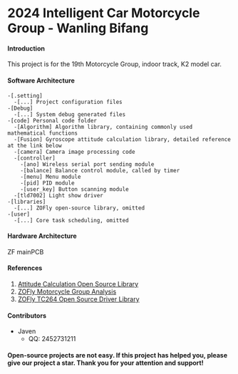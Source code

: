 # 2024 Intelligent Car Motorcycle Group - Wanling Bifang

#### Introduction

This project is for the 19th Motorcycle Group, indoor track, K2 model car.

#### Software Architecture

```
-[.setting]
  -[...] Project configuration files
-[Debug] 
  -[...] System debug generated files
-[code] Personal code folder
  -[Algorithm] Algorithm library, containing commonly used mathematical functions
  -[Fusion] Gyroscope attitude calculation library, detailed reference at the link below
  -[camera] Camera image processing code
  -[controller] 
    -[ano] Wireless serial port sending module
    -[balance] Balance control module, called by timer
    -[menu] Menu module
    -[pid] PID module
    -[user_key] Button scanning module
  -[tld7002] Light show driver
-[libraries]
  -[...] ZOFly open-source library, omitted
-[user]
  -[...] Core task scheduling, omitted
```

#### Hardware Architecture

ZF mainPCB

#### References

1. [Attitude Calculation Open Source Library](https://github.com/xioTechnologies/Fusion)
2. [ZOFly Motorcycle Group Analysis](https://mp.weixin.qq.com/s/qAG4r8Nu76s_rK_FdMEDYA)
3. [ZOFly TC264 Open Source Driver Library](https://gitee.com/seekfree/TC264_Library)

#### Contributors

- Javen 
  - QQ: 2452731211

#### Open-source projects are not easy. If this project has helped you, please give our project a star. Thank you for your attention and support!